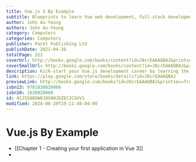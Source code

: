 ```yaml
---
title: Vue.js 3 By Example
subtitle: Blueprints to learn Vue web development, full-stack development, and cross-platform development quickly
author: John Au-Yeung
authors: John Au-Yeung
category: Computers
categories: Computers
publisher: Packt Publishing Ltd
publishDate: 2021-04-26
totalPage: 321
coverUrl: http://books.google.com/books/content?id=J8crEAAAQBAJ&printsec=frontcover&img=1&zoom=1&edge=curl&source=gbs_api
coverSmallUrl: http://books.google.com/books/content?id=J8crEAAAQBAJ&printsec=frontcover&img=1&zoom=5&edge=curl&source=gbs_api
description: Kick-start your Vue.js development career by learning the fundamentals of Vue 3 and its integration with modern web technologies such as Electron, GraphQL, Ionic, and Laravel Key FeaturesDownload complete source code for all Vue.js projects built throughout the bookDiscover steps to build production-ready Vue.js apps across web, mobile, and desktopBuild a compelling portfolio of web apps, including shopping cart system, booking app, slider puzzle game, real-time chat app, and moreBook Description With its huge ecosystem and wide adoption, Vue is one of the leading frameworks thanks to its ease of use when developing applications. However, it can get challenging for aspiring Vue.js developers to make sense of the ecosystem and build meaningful applications. This book will help you understand how you can leverage Vue effectively to develop impressive apps quickly using its latest version – Vue 3.0. The book takes an example-based approach to help you get to grips with the basics of Vue 3 and create a simple application by exploring features such as components and directives. You'll then enhance your app building skills by learning how to test the app with Jest and Vue Test Utils. As you advance, you'll understand how to write non-web apps with Vue 3, create cross-platform desktop apps with the Electron plugin, and build a multi-purpose mobile app with Vue and Ionic. You'll also be able to develop web apps with Vue 3 that interact well with GraphQL APIs. Finally, you'll build a chat app that performs real-time communication using Vue 3 and Laravel. By the end of this Vue.js book, you'll have developed the skills you need to build real-world apps using Vue 3 by working through a range of projects. What you will learnGet to grips with Vue architecture, components, props, directives, mixins, and other advanced featuresUnderstand the Vue 3 template system and use directivesUse third-party libraries such as Vue Router for routing and Vuex for state managementCreate GraphQL APIs to power your Vue 3 web appsBuild cross-platform Vue 3 apps with Electron and IonicMake your Vue 3 apps more captivating with PrimeVueBuild real-time communication apps with Vue 3 as the frontend and LaravelWho this book is for This book is for web developers who want to learn frontend web development with Vue 3 and use it to create professional applications. You'll also find this book useful if you're looking to create full-stack web apps with Vue.js 3.0 as the frontend. Knowledge of JavaScript programming is required to get the most out of this book.
link: https://play.google.com/store/books/details?id=J8crEAAAQBAJ
previewLink: http://books.google.com/books?id=J8crEAAAQBAJ&printsec=frontcover&dq=Vuejs+3+by+example&hl=&as_pt=BOOKS&cd=1&source=gbs_api
isbn13: 9781838828066
isbn10: 1838828060
id: 01J5S08DW8J8X9HJDZECJCGVV1
modified: 2024-08-20T19:11:48-04:00
---
```

# Vue.js By Example
- [[Chapter 1 - Creating your first application in Vue 3]]
- 